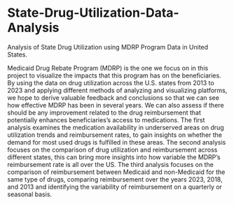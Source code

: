 # State-Drug-Utilization-Data-Analysis
Analysis of State Drug Utilization using MDRP Program Data in United States.

Medicaid Drug Rebate Program (MDRP) is the one we focus on in this project to visualize the impacts that this program has on the beneficiaries. By using the data on drug utilization across the U.S. states from 2013 to 2023 and applying different methods of analyzing and visualizing platforms, we hope to derive valuable feedback and conclusions so that we can see how effective MDRP has been in several years. We can also assess if there should be any improvement related to the drug reimbursement that potentially enhances beneficiaries’s access to medications. The first analysis examines the medication availability in underserved areas on drug utilization trends and reimbursement rates, to gain insights on whether the demand for most used drugs is fulfilled in these areas. The second analysis focuses on the comparison of drug utilization and reimbursement across different states, this can bring more insights into how variable the MDRP’s reimbursement rate is all over the US. The third analysis focuses on the comparison of reimbursement between Medicaid and non-Medicaid for the same type of drugs, comparing reimbursement over the years 2023, 2018, and 2013 and identifying the variability of reimbursement on a quarterly or seasonal basis.  

